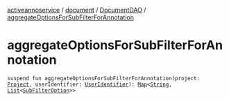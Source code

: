 [activeannoservice](../../index.md) / [document](../index.md) / [DocumentDAO](index.md) / [aggregateOptionsForSubFilterForAnnotation](./aggregate-options-for-sub-filter-for-annotation.md)

# aggregateOptionsForSubFilterForAnnotation

`suspend fun aggregateOptionsForSubFilterForAnnotation(project: `[`Project`](../../project/-project/index.md)`, userIdentifier: `[`UserIdentifier`](../../project.userroles/-user-identifier.md)`): `[`Map`](https://kotlinlang.org/api/latest/jvm/stdlib/kotlin.collections/-map/index.html)`<`[`String`](https://kotlinlang.org/api/latest/jvm/stdlib/kotlin/-string/index.html)`, `[`List`](https://kotlinlang.org/api/latest/jvm/stdlib/kotlin.collections/-list/index.html)`<`[`SubFilterOption`](../../project.selection/-sub-filter-option/index.md)`>>`